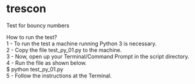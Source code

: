 # trescon
Test for bouncy numbers

How to run the test?</br>
1 - To run the test a machine running Python 3 is necessary.</br>
2 - Copy the file test_py_01.py to the machine.</br>
3 - Now, open up your Terminal/Command Prompt in the script directory.</br>
4 - Run the file as shown below.</br>
  $ python test_py_01.py</br>
5 - Follow the instructions at the Terminal.</br>

